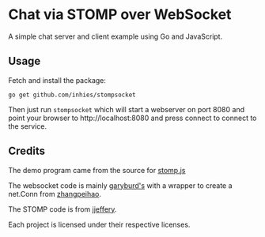 Chat via STOMP over WebSocket
=============================

A simple chat server and client example using Go and JavaScript.

Usage
-----

Fetch and install the package:

`go get github.com/inhies/stompsocket`

Then just run `stompsocket` which will start a webserver on port 8080 and point 
your browser to http://localhost:8080 and press connect to connect to the 
service. 

Credits
-------

The demo program came from the source for
[stomp.js](https://github.com/jmesnil/stomp-websocket)

The websocket code is mainly
[garyburd's](http://godoc.org/github.com/garyburd/go-websocket/websocket) with a
wrapper to create a net.Conn from
[zhangpeihao](http://godoc.org/github.com/zhangpeihao/gowebsocket). 

The STOMP code is from
[jjeffery](http://godoc.org/github.com/jjeffery/stomp/server).

Each project is licensed under their respective licenses.
